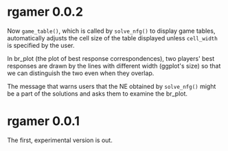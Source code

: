 # rgamer 0.0.2

Now `game_table()`, which is called by `solve_nfg()` to display game tables, automatically adjusts the cell size of the table displayed unless `cell_width` is specified by the user.

In br\_plot (the plot of best response correspondences), two players' best responses are drawn by the lines with different width (ggplot's size) so that we can distinguish the two even when they overlap.

The message that warns users that the NE obtained by `solve_nfg()` might be a part of the solutions and asks them to examine the br\_plot.

# rgamer 0.0.1

The first, experimental version is out.
